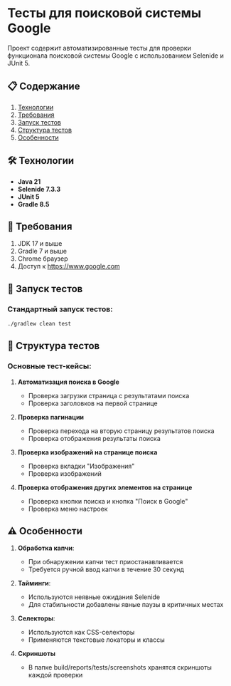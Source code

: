 # Тесты для поисковой системы Google

Проект содержит автоматизированные тесты для проверки функционала поисковой системы Google с использованием Selenide и JUnit 5.

## 📋 Содержание
1. [Технологии](#технологии)
2. [Требования](#требования)
3. [Запуск тестов](#запуск-тестов)
4. [Структура тестов](#структура-тестов)
5. [Особенности](#особенности)

## 🛠 Технологии
- **Java 21**
- **Selenide 7.3.3**
- **JUnit 5**
- **Gradle 8.5**

## 📝 Требования
1. JDK 17 и выше
2. Gradle 7 и выше
3. Chrome браузер
4. Доступ к https://www.google.com

## 🚀 Запуск тестов

### Стандартный запуск тестов:
```bash
./gradlew clean test
```

## 🧪 Структура тестов

### Основные тест-кейсы:
1. **Автоматизация поиска в Google**
    - Проверка загрузки страница с результатами поиска
    - Проверка заголовков на первой странице

2. **Проверка пагинации**
    - Проверка перехода на вторую страницу результатов поиска
    - Проверка отображения результаты поиска

3. **Проверка изображений на странице поиска**
    - Проверка вкладки "Изображения"
    - Проверка изображений

4. **Проверка отображения других элементов на странице**
    - Проверка кнопки поиска и кнопка "Поиск в Google"
    - Проверка меню настроек

## ⚠️ Особенности
1. **Обработка капчи**:
    - При обнаружении капчи тест приостанавливается
    - Требуется ручной ввод капчи в течение 30 секунд

2. **Тайминги**:
    - Используются неявные ожидания Selenide
    - Для стабильности добавлены явные паузы в критичных местах

3. **Селекторы**:
    - Используются как CSS-селекторы
    - Применяются текстовые локаторы и классы

4. **Скриншоты**
    - В папке build/reports/tests/screenshots хранятся скриншоты каждой проверки